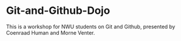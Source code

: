 # Git-and-Github-Dojo
This is a workshop for NWU students on Git and Github, presented by Coenraad Human and Morne Venter.
